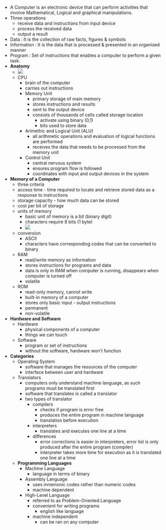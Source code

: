 - A Computer is an electronic device that can perform activities that involve Mathematical,
Logical and graphical manipulations.
- Three operations
	- receive data and instructions from input device
	- process the received data 
	- output a result
- Data : It is the collection of raw facts, figures & symbols
- Information : It is the data that is processed & presented in an organized manner
- Program : Set of instructions that enables a computer to perform a given task.
- **Anatomy**
	- ![](Attachments/Pasted%20image%20375.png)
	- CPU 
		- brain of the computer
		- carries out instructions
		- Memory Unit
			- primary storage of main memory
			- stores instructions and results
			- sent to the output device
			- consists of thousands of cells called storage location
				- activate using binary (0,1)
				- bits used to store data
		- Arimethic and Logical Unit (ALU)
			- all arithmetic operations and evaluation of logical functions are performed
			- receives the data that needs to be processed from the memory unit
		- Control Unit
			- central nervous system
			- ensures program flow is followed
			- coordinates with input and output devices in the system
- **Memory of a Computer**
	- three criteria
	- access time - time required to locate and retrieve stored data as a response to instructions
	- storage capacity - how much data can be stored
	- cost per bit of storage
	- units of memory
		- basic unit of memory is a bit (binary digit)
		- characters require 8 bits (1 byte)
		- ![](Attachments/Pasted%20image%20376.png)
	- conversion
		- ASCII
		- characters have corresponding codes that can be converted to binary
	- RAM
		- read/write memory as information
		- stores instructions for programs and data
		- data is only in RAM when computer is running, disappears when computer is turned off
		- volatile
	- ROM
		- read-only memory, cannot write
		- built-in memory of a computer
		- stores only basic input - output instructions
		- permanent
		- non-volatile
- **Hardware and Software**
	- Hardware
		- physical components of a computer
		- things we can touch
	- Software
		- program or set of instructions
		- without the software, hardware won't function
- **Categories**
	- Operating System
		- software that manages the resources of the computer
		- interface between user and hardware
	- Translators
		- computers only understand machine language, as such programs must be translated first
		- software that translates is called a translator
		- two types of translator
			- compilers
				- checks if program is error free
				- produces the entire program in machine language
				- translation before execution
			- interpreters
				- translates and executes one line at a time
			- differences
				- error corrections is easier in interpreters, error list is only produced after the entire program (compiler)
				- interpreter takes more time for execution as it is translated one line at a time
	- **Programming Languages**
		- Machine Language
			- language in terms of binary
		- Assembly Language
			- uses mnemonic codes rather than numeric codes
			- machine dependent
		- High-Level Language
			- referred to as Problem-Oriented Language
			- convenient for writing programs
				- english like language
			- machine independent
				- can be ran on any computer